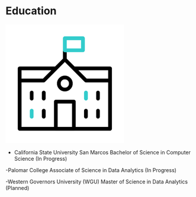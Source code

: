 # Education

![](school.gif)

- California State University San Marcos
  Bachelor of Science in Computer Science (In Progress)

-Palomar College
  Associate of Science in Data Analytics (In Progress)

-Western Governors University (WGU)
  Master of Science in Data Analytics (Planned)
